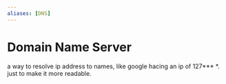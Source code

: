 ```yaml
---
aliases: [DNS]
---
```

# Domain Name Server
a way to resolve ip address to names, like google hacing an ip of 127***
*. just to make it more readable.
